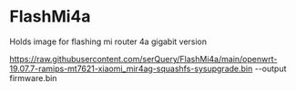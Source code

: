# FlashMi4a
Holds image for flashing mi router 4a gigabit version

https://raw.githubusercontent.com/serQuery/FlashMi4a/main/openwrt-19.07.7-ramips-mt7621-xiaomi_mir4ag-squashfs-sysupgrade.bin --output firmware.bin
